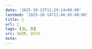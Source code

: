 ```yaml
---
date: '2025-10-13T11:29:14+08:00'
lastmod: '2025-10-14T21:46:45-08:00'
title: 󰠪
url: 󰠪
tags: [澍, 澍]
src: GHZR, DCCV
note:
---
```

